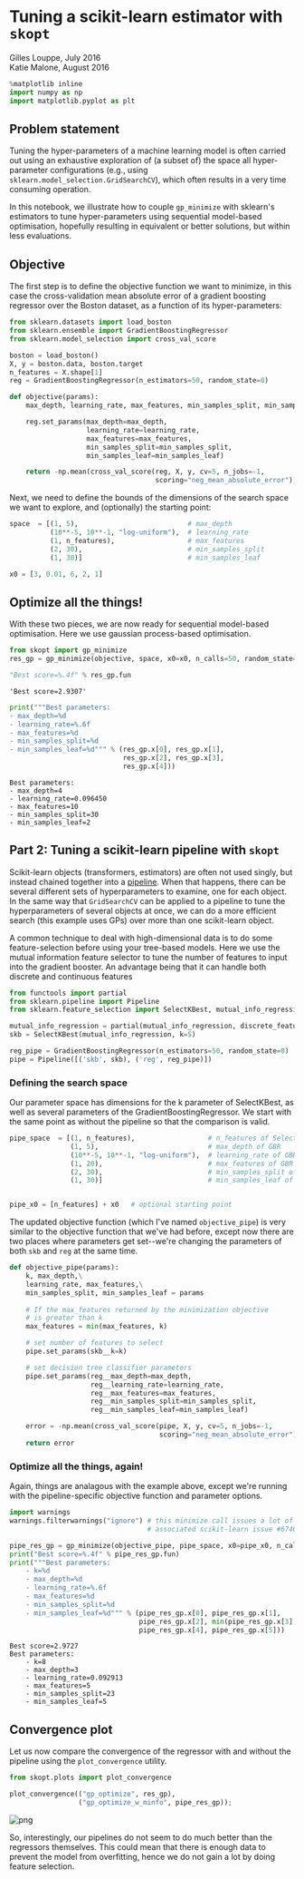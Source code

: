 
# Tuning a scikit-learn estimator with `skopt`

Gilles Louppe, July 2016 <br />
Katie Malone, August 2016


```python
%matplotlib inline
import numpy as np
import matplotlib.pyplot as plt
```

## Problem statement

Tuning the hyper-parameters of a machine learning model is often carried out using an exhaustive exploration of (a subset of) the space all hyper-parameter configurations (e.g., using `sklearn.model_selection.GridSearchCV`), which often results in a very time consuming operation. 

In this notebook, we illustrate how to couple `gp_minimize` with sklearn's estimators to tune hyper-parameters using sequential model-based optimisation, hopefully resulting in equivalent or better solutions, but within less evaluations.

## Objective 

The first step is to define the objective function we want to minimize, in this case the cross-validation mean absolute error of a gradient boosting regressor over the Boston dataset, as a function of its hyper-parameters:


```python
from sklearn.datasets import load_boston
from sklearn.ensemble import GradientBoostingRegressor
from sklearn.model_selection import cross_val_score

boston = load_boston()
X, y = boston.data, boston.target
n_features = X.shape[1]
reg = GradientBoostingRegressor(n_estimators=50, random_state=0)

def objective(params):
    max_depth, learning_rate, max_features, min_samples_split, min_samples_leaf = params

    reg.set_params(max_depth=max_depth,
                   learning_rate=learning_rate,
                   max_features=max_features,
                   min_samples_split=min_samples_split, 
                   min_samples_leaf=min_samples_leaf)

    return -np.mean(cross_val_score(reg, X, y, cv=5, n_jobs=-1,
                                    scoring="neg_mean_absolute_error"))
```

Next, we need to define the bounds of the dimensions of the search space we want to explore, and (optionally) the starting point:


```python
space  = [(1, 5),                           # max_depth
          (10**-5, 10**-1, "log-uniform"),  # learning_rate
          (1, n_features),                  # max_features
          (2, 30),                          # min_samples_split
          (1, 30)]                          # min_samples_leaf

x0 = [3, 0.01, 6, 2, 1]
```

## Optimize all the things!

With these two pieces, we are now ready for sequential model-based optimisation. Here we use gaussian process-based optimisation.


```python
from skopt import gp_minimize
res_gp = gp_minimize(objective, space, x0=x0, n_calls=50, random_state=0, n_random_starts=0)

"Best score=%.4f" % res_gp.fun
```




    'Best score=2.9307'




```python
print("""Best parameters:
- max_depth=%d
- learning_rate=%.6f
- max_features=%d
- min_samples_split=%d
- min_samples_leaf=%d""" % (res_gp.x[0], res_gp.x[1], 
                            res_gp.x[2], res_gp.x[3], 
                            res_gp.x[4]))
```

    Best parameters:
    - max_depth=4
    - learning_rate=0.096450
    - max_features=10
    - min_samples_split=30
    - min_samples_leaf=2


## Part 2: Tuning a scikit-learn pipeline with `skopt`

Scikit-learn objects (transformers, estimators) are often not used singly, but instead chained together into a <a href="http://scikit-learn.org/stable/modules/generated/sklearn.pipeline.Pipeline.html">pipeline</a>.  When that happens, there can be several different sets of hyperparameters to examine, one for each object.  In the same way that `GridSearchCV` can be applied to a pipeline to tune the hyperparameters of several objects at once, we can do a more efficient search (this example uses GPs) over more than one scikit-learn object.

A common technique to deal with high-dimensional data is to do some feature-selection before using your tree-based models. Here we use the mutual information feature selector to tune the number of features to input into the gradient booster. An advantage being that it can handle both discrete and continuous features


```python
from functools import partial
from sklearn.pipeline import Pipeline
from sklearn.feature_selection import SelectKBest, mutual_info_regression

mutual_info_regression = partial(mutual_info_regression, discrete_features=[3, 7])
skb = SelectKBest(mutual_info_regression, k=5)

reg_pipe = GradientBoostingRegressor(n_estimators=50, random_state=0)
pipe = Pipeline([('skb', skb), ('reg', reg_pipe)])
```

### Defining the search space

Our parameter space has dimensions for the k parameter of SelectKBest, as well as several parameters of the GradientBoostingRegressor. We start with the same point as without the pipeline so that the comparison is valid.


```python
pipe_space  = [(1, n_features),                  # n_features of SelectKBest
               (1, 5),                           # max_depth of GBR
               (10**-5, 10**-1, "log-uniform"),  # learning_rate of GBR
               (1, 20),                          # max_features of GBR
               (2, 30),                          # min_samples_split of GBR
               (1, 30)]                          # min_samples_leaf of GBR


pipe_x0 = [n_features] + x0   # optional starting point
```

The updated objective function (which I've named `objective_pipe`) is very similar to the objective function that we've had before, except now there are two places where parameters get set--we're changing the parameters of both `skb` and `reg` at the same time.


```python
def objective_pipe(params):
    k, max_depth,\
    learning_rate, max_features,\
    min_samples_split, min_samples_leaf = params
    
    # If the max_features returned by the minimization objective
    # is greater than k
    max_features = min(max_features, k)

    # set number of features to select
    pipe.set_params(skb__k=k)

    # set decision tree classifier parameters
    pipe.set_params(reg__max_depth=max_depth,
                    reg__learning_rate=learning_rate,
                    reg__max_features=max_features,
                    reg__min_samples_split=min_samples_split,
                    reg__min_samples_leaf=min_samples_leaf)

    error = -np.mean(cross_val_score(pipe, X, y, cv=5, n_jobs=-1,
                                     scoring="neg_mean_absolute_error"))
    return error
```

### Optimize all the things, again!

Again, things are analagous with the example above, except we're running with the pipeline-specific objective function and parameter options.


```python
import warnings
warnings.filterwarnings("ignore") # this minimize call issues a lot of warnings--quiet them
                                  # associated scikit-learn issue #6746

pipe_res_gp = gp_minimize(objective_pipe, pipe_space, x0=pipe_x0, n_calls=50, random_state=0)
print("Best score=%.4f" % pipe_res_gp.fun)
print("""Best parameters:
    - k=%d
    - max_depth=%d
    - learning_rate=%.6f
    - max_features=%d
    - min_samples_split=%d
    - min_samples_leaf=%d""" % (pipe_res_gp.x[0], pipe_res_gp.x[1],
                                pipe_res_gp.x[2], min(pipe_res_gp.x[3], pipe_res_gp.x[0]),
                                pipe_res_gp.x[4], pipe_res_gp.x[5]))
```

    Best score=2.9727
    Best parameters:
        - k=8
        - max_depth=3
        - learning_rate=0.092913
        - max_features=5
        - min_samples_split=23
        - min_samples_leaf=5


## Convergence plot

Let us now compare the convergence of the regressor with and without the pipeline using the `plot_convergence` utility.


```python
from skopt.plots import plot_convergence

plot_convergence(("gp_optimize", res_gp),
                 ("gp_optimize_w_minfo", pipe_res_gp));
```


![png](hyperparameter-optimization_files/hyperparameter-optimization_23_0.png)


So, interestingly, our pipelines do not seem to do much better than the regressors themselves. This could mean that there is enough data to prevent the model from overfitting, hence we do not gain a lot by doing feature selection.
